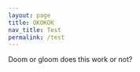 ```yaml
---
layout: page
title: OKOKOK
nav_title: Test
permalink: /test
---
```


Doom or gloom does this work or not?